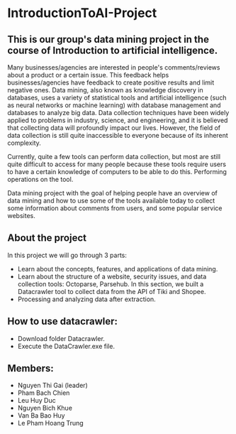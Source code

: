 # IntroductionToAI-Project
## This is our group's data mining project in the course of Introduction to artificial intelligence.

Many businesses/agencies are interested in people's comments/reviews about a product or a certain issue. This feedback helps businesses/agencies have feedback to create positive results and limit negative ones. Data mining, also known as knowledge discovery in databases, uses a variety of statistical tools and artificial intelligence (such as neural networks or machine learning) with database management and databases to analyze big data. Data collection techniques have been widely applied to problems in industry, science, and engineering, and it is believed that collecting data will profoundly impact our lives. However, the field of data collection is still quite inaccessible to everyone because of its inherent complexity.

Currently, quite a few tools can perform data collection, but most are still quite difficult to access for many people because these tools require users to have a certain knowledge of computers to be able to do this. Performing operations on the tool.

Data mining project with the goal of helping people have an overview of data mining and how to use some of the tools available today to collect some information about comments from users, and some popular service websites.

## About the project

In this project we will go through 3 parts:
- Learn about the concepts, features, and applications of data mining.
- Learn about the structure of a website, security issues, and data collection tools: Octoparse, Parsehub. In this section, we built a Datacrawler tool to collect data from the API of Tiki and Shopee.
- Processing and analyzing data after extraction.

## How to use datacrawler: 
- Download folder Datacrawler.
- Execute the DataCrawler.exe file. 

## Members: 
- Nguyen Thi Gai (leader)
- Pham Bach Chien 
- Leu Huy Duc 
- Nguyen Bich Khue 
- Van Ba Bao Huy 
- Le Pham Hoang Trung
